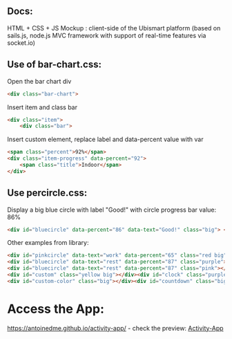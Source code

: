 ## Docs:

HTML + CSS + JS Mockup : client-side of the Ubismart platform (based on sails.js, node.js MVC framework with support of real-time features via socket.io)

## Use of bar-chart.css:

Open the bar chart div
```html
<div class="bar-chart">
```
Insert item and class bar
```html
<div class="item">
	<div class="bar">
```
Insert custom element, replace label and data-percent value with var
```html
<span class="percent">92%</span>
<div class="item-progress" data-percent="92">
	<span class="title">Indoor</span>
</div>
```

## Use percircle.css:

Display a big blue circle with label "Good!" with circle progress bar value: 86%
```html
<div id="bluecircle" data-percent="86" data-text="Good!" class="big"> </div>
```
Other examples from library:
```html
<div id="pinkcircle" data-text="work" data-percent="65" class="red big"></div> 
<div id="bluecircle" data-text="rest" data-percent="87" class="purple"></div>
<div id="bluecircle" data-text="rest" data-percent="87" class="pink"></div>
<div id="custom" class="yellow big"></div><div id="clock" class="purple big"></div>
<div id="custom-color" class="big"></div><div id="countdown" class="big"></div>
```

# Access the App:
https://antoinedme.github.io/activity-app/ - check the preview:
[Activity-App](https://antoinedme.github.io/activity-app/)
